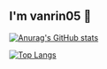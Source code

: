 ## I'm vanrin05 👋

[![Anurag's GitHub stats](https://github-readme-stats.vercel.app/api?username=nrin31266)](https://github.com/nrin31266/github-readme-stats)

[![Top Langs](https://github-readme-stats.vercel.app/api/top-langs/?username=nrin31266)](https://github.com/nrin31266/github-readme-stats)
